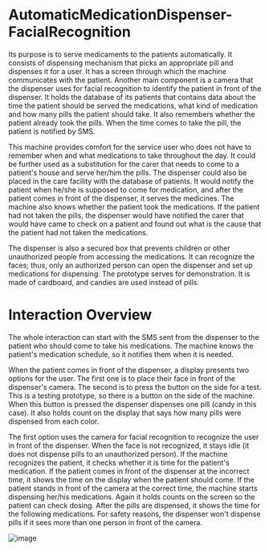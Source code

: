 # AutomaticMedicationDispenser-FacialRecognition

Its purpose is to serve medicaments to the patients automatically. It consists of dispensing mechanism that picks an appropriate pill and dispenses it for a user. It has a screen through which the machine communicates with the patient. Another main component is a camera that the dispenser uses for facial recognition to identify the patient in front of the dispenser. It holds the database of its patients that contains data about the time the patient should be served the medications, what kind of medication and how many pills the patient should take. It also remembers whether the patient already took the pills. When the time comes to take the pill, the patient is notified by SMS.

This machine provides comfort for the service user who does not have to remember when and what medications to take throughout the day. It could be further used as a substitution for the carer that needs to come to a patient's house and serve her/him the pills. The dispenser could also be placed in the care facility with the database of patients. It would notify the patient when he/she is supposed to come for medication, and after the patient comes in front of the dispenser, it serves the medicines. The machine also knows whether the patient took the medications. If the patient had not taken the pills, the dispenser would have notified the carer that would have came to check on a patient and found out what is the cause that the patient had not taken the medications.

The dispenser is also a secured box that prevents children or other unauthorized people from accessing the medications. It can recognize the faces; thus, only an authorized person can open the dispenser and set up medications for dispensing.
The prototype serves for demonstration. It is made of cardboard, and candies are used instead of pills.

# Interaction Overview
The whole interaction can start with the SMS sent from the dispenser to the patient who should come to take his medications. The machine knows the patient's medication schedule, so it notifies them when it is needed.

When the patient comes in front of the dispenser, a display presents two options for the user. The first one is to place their face in front of the dispenser's camera. The second is to press the button on the side for a test. This is a testing prototype, so there is a button on the side of the machine. When this button is pressed the dispenser dispenses one pill (candy in this case). It also holds count on the display that says how many pills were dispensed from each color.

The first option uses the camera for facial recognition to recognize the user in front of the dispenser. When the face is not recognized, it stays idle (it does not dispense pills to an unauthorized person). If the machine recognizes the patient, it checks whether it is time for the patient's medication. If the patient comes in front of the dispenser at the incorrect time, it shows the time on the display when the patient should come. If the patient stands in front of the camera at the correct time, the machine starts dispensing her/his medications. Again it holds counts on the screen so the patient can check dosing. After the pills are dispensed, it shows the time for the following medications.
For safety reasons, the dispenser won't dispense pills if it sees more than one person in front of the camera.

![image](https://user-images.githubusercontent.com/81230042/119844019-f9b10d00-beff-11eb-8a9c-537621ec5b39.png)
